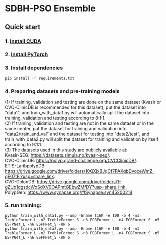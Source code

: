 # SDBH-PSO Ensemble

## Quick start

### 1. [Install CUDA](https://developer.nvidia.com/cuda-downloads)

### 2. [Install PyTorch](https://pytorch.org/get-started/locally/)

### 3. Install dependencies
```bash
pip install -r requirements.txt
```

### 4. Preparing datasets and pre-training models
(1) If training, validation and testing are done on the same dataset (Kvasir or CVC-ClinicDB is recommended for this 
dataset), put the dataset into "data1", and train_with_data1.py will automatically split the dataset into training, 
validation and testing according to 8:1:1.\
(2) If training, validation and testing are not in the same dataset or in the same center, put the dataset for training
and validation into "data2/train_and_val" and the dataset for testing into "data2/test", and train_with_data2.py will 
split the dataset for training and validation by itself according to 9:1:1.\
(3) The datasets used in this study are publicly available at: \
Kvasir-SEG: https://datasets.simula.no/kvasir-seg/. \
CVC-ClinicDB: https://polyp.grand-challenge.org/CVCClinicDB/. \
ETIS-LaribpolypDB: https://drive.google.com/drive/folders/10QXjxBJqCf7PAXqbDvoceWmZ-qF07tFi?usp=share_link. \
CVC-ColonDB: https://drive.google.com/drive/folders/1-gZUo1dgsdcWxSdXV9OAPmtGEbwZMfDY?usp=share_link. \
PolypGen: https://www.synapse.org/#!Synapse:syn45200214.

### 5. run training:
```
python train_with_data1.py --amp -Ename t16K -e 100 -b 4 -n1 TrebleFormer_L -n2 TrebleFormer_S -n3 FCBFormer_L -n4 FCBFormer_S -n5 ESFPNet_L -n6 ESFPNet_S -nN 6
python train_with_data2.py --amp -Ename t16K -e 100 -b 4 -n1 TrebleFormer_L -n2 TrebleFormer_S -n3 FCBFormer_L -n4 FCBFormer_S -n5 ESFPNet_L -n6 ESFPNet_S -nN 6
```
